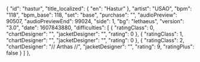 {
      "id": "hastur",
      "title_localized": {
        "en": "Hastur"
      },
      "artist": "USAO",
      "bpm": "118",
      "bpm_base": 118,
      "set": "base",
      "purchase": "",
      "audioPreview": 90507,
      "audioPreviewEnd": 99024,
      "side": 1,
      "bg": "lethaeus",
      "version": "3.0",
      "date": 1607843880,
      "difficulties": [
        {
          "ratingClass": 0,
          "chartDesigner": "",
          "jacketDesigner": "",
          "rating": 0
        },
        {
          "ratingClass": 1,
          "chartDesigner": "",
          "jacketDesigner": "",
          "rating": 0
        },
        {
          "ratingClass": 2,
          "chartDesigner": "// Arthas //",
          "jacketDesigner": "",
          "rating": 9,
          "ratingPlus": false
        }
      ]
    },